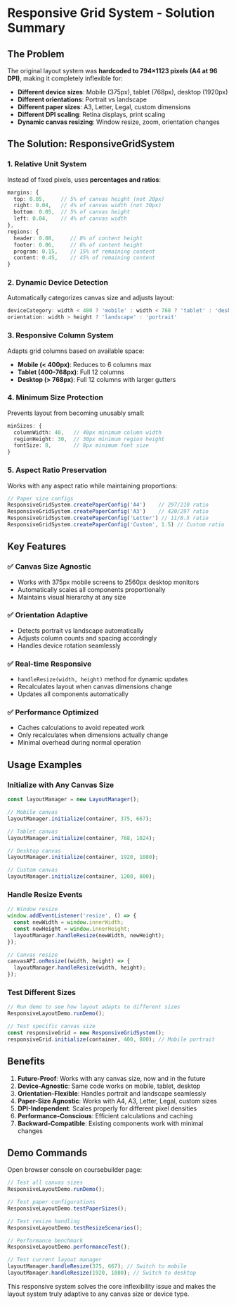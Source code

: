 # Responsive Grid System - Solution Summary

## The Problem
The original layout system was **hardcoded to 794×1123 pixels (A4 at 96 DPI)**, making it completely inflexible for:

- **Different device sizes**: Mobile (375px), tablet (768px), desktop (1920px)  
- **Different orientations**: Portrait vs landscape
- **Different paper sizes**: A3, Letter, Legal, custom dimensions
- **Different DPI scaling**: Retina displays, print scaling
- **Dynamic canvas resizing**: Window resize, zoom, orientation changes

## The Solution: ResponsiveGridSystem

### 1. **Relative Unit System**
Instead of fixed pixels, uses **percentages and ratios**:

```typescript
margins: {
  top: 0.05,     // 5% of canvas height (not 20px)
  right: 0.04,   // 4% of canvas width (not 30px)  
  bottom: 0.05,  // 5% of canvas height
  left: 0.04,    // 4% of canvas width
},
regions: {
  header: 0.08,     // 8% of content height
  footer: 0.06,     // 6% of content height  
  program: 0.15,    // 15% of remaining content
  content: 0.45,    // 45% of remaining content
}
```

### 2. **Dynamic Device Detection**
Automatically categorizes canvas size and adjusts layout:

```typescript
deviceCategory: width < 480 ? 'mobile' : width < 768 ? 'tablet' : 'desktop'
orientation: width > height ? 'landscape' : 'portrait'
```

### 3. **Responsive Column System**
Adapts grid columns based on available space:

- **Mobile (< 400px)**: Reduces to 6 columns max
- **Tablet (400-768px)**: Full 12 columns
- **Desktop (> 768px)**: Full 12 columns with larger gutters

### 4. **Minimum Size Protection**
Prevents layout from becoming unusably small:

```typescript
minSizes: {
  columnWidth: 40,   // 40px minimum column width
  regionHeight: 30,  // 30px minimum region height  
  fontSize: 8,       // 8px minimum font size
}
```

### 5. **Aspect Ratio Preservation**
Works with any aspect ratio while maintaining proportions:

```typescript
// Paper size configs
ResponsiveGridSystem.createPaperConfig('A4')    // 297/210 ratio
ResponsiveGridSystem.createPaperConfig('A3')    // 420/297 ratio  
ResponsiveGridSystem.createPaperConfig('Letter') // 11/8.5 ratio
ResponsiveGridSystem.createPaperConfig('Custom', 1.5) // Custom ratio
```

## Key Features

### ✅ **Canvas Size Agnostic**
- Works with 375px mobile screens to 2560px desktop monitors
- Automatically scales all components proportionally
- Maintains visual hierarchy at any size

### ✅ **Orientation Adaptive** 
- Detects portrait vs landscape automatically
- Adjusts column counts and spacing accordingly
- Handles device rotation seamlessly

### ✅ **Real-time Responsive**
- `handleResize(width, height)` method for dynamic updates
- Recalculates layout when canvas dimensions change
- Updates all components automatically

### ✅ **Performance Optimized**
- Caches calculations to avoid repeated work
- Only recalculates when dimensions actually change
- Minimal overhead during normal operation

## Usage Examples

### Initialize with Any Canvas Size
```typescript
const layoutManager = new LayoutManager();

// Mobile canvas
layoutManager.initialize(container, 375, 667);

// Tablet canvas  
layoutManager.initialize(container, 768, 1024);

// Desktop canvas
layoutManager.initialize(container, 1920, 1080);

// Custom canvas
layoutManager.initialize(container, 1200, 800);
```

### Handle Resize Events
```typescript
// Window resize
window.addEventListener('resize', () => {
  const newWidth = window.innerWidth;
  const newHeight = window.innerHeight;
  layoutManager.handleResize(newWidth, newHeight);
});

// Canvas resize
canvasAPI.onResize((width, height) => {
  layoutManager.handleResize(width, height);
});
```

### Test Different Sizes
```typescript
// Run demo to see how layout adapts to different sizes
ResponsiveLayoutDemo.runDemo();

// Test specific canvas size
const responsiveGrid = new ResponsiveGridSystem();
responsiveGrid.initialize(container, 400, 800); // Mobile portrait
```

## Benefits

1. **Future-Proof**: Works with any canvas size, now and in the future
2. **Device-Agnostic**: Same code works on mobile, tablet, desktop
3. **Orientation-Flexible**: Handles portrait and landscape seamlessly  
4. **Paper-Size Agnostic**: Works with A4, A3, Letter, Legal, custom sizes
5. **DPI-Independent**: Scales properly for different pixel densities
6. **Performance-Conscious**: Efficient calculations and caching
7. **Backward-Compatible**: Existing components work with minimal changes

## Demo Commands

Open browser console on coursebuilder page:

```javascript
// Test all canvas sizes
ResponsiveLayoutDemo.runDemo();

// Test paper configurations  
ResponsiveLayoutDemo.testPaperSizes();

// Test resize handling
ResponsiveLayoutDemo.testResizeScenarios();

// Performance benchmark
ResponsiveLayoutDemo.performanceTest();

// Test current layout manager
layoutManager.handleResize(375, 667); // Switch to mobile
layoutManager.handleResize(1920, 1080); // Switch to desktop
```

This responsive system solves the core inflexibility issue and makes the layout system truly adaptive to any canvas size or device type.
